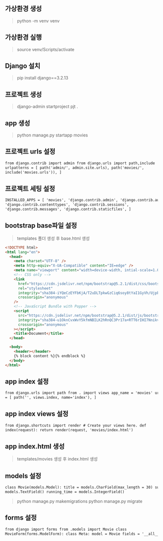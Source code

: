 ## 가상환경 생성

> python -m venv venv

## 가상환경 실행

> source venv/Scripts/activate

## Django 설치

> pip install django==3.2.13

## 프로젝트 생성

> django-admin startproject pjt .

## app 생성

> python manage.py startapp movies

## 프로젝트 urls 설정

```html
from django.contrib import admin from django.urls import path,include
urlpatterns = [ path('admin/', admin.site.urls), path('movies/',
include('movies.urls')), ]
```

## 프로젝트 세팅 설정

```html
INSTALLED_APPS = [ 'movies', 'django.contrib.admin', 'django.contrib.auth',
'django.contrib.contenttypes', 'django.contrib.sessions',
'django.contrib.messages', 'django.contrib.staticfiles', ]
```

## bootstrap base파일 설정

> templates 폴더 생성 후 base.html 생성

```html
<!DOCTYPE html>
<html lang="en">
  <head>
    <meta charset="UTF-8" />
    <meta http-equiv="X-UA-Compatible" content="IE=edge" />
    <meta name="viewport" content="width=device-width, intial-scale=1.0" />
    <!-- CSS only -->
    <link
      href="https://cdn.jsdelivr.net/npm/bootstrap@5.2.1/dist/css/bootstrap.min.css"
      rel="stylesheet"
      integrity="sha384-iYQeCzEYFbKjA/T2uDLTpkwGzCiq6soy8tYaI1GyVh/UjpbCx/TYkiZhlZB6+fzT"
      crossorigin="anonymous"
    />
    <!-- JavaScript Bundle with Popper -->
    <script
      src="https://cdn.jsdelivr.net/npm/bootstrap@5.2.1/dist/js/bootstrap.bundle.min.js"
      integrity="sha384-u1OknCvxWvY5kfmNBILK2hRnQC3Pr17a+RTT6rIHI7NnikvbZlHgTPOOmMi466C8"
      crossorigin="anonymous"
    ></script>
    <title>Document</title>
  </head>

  <body>
    <header></header>
    {% block content %}{% endblock %}
  </body>
</html>
```

## app index 설정

```html
from django.urls import path from . import views app_name = 'movies' urlpatterns
= [ path('', views.index, name='index'), ]
```

## app index views 설정

```html
from django.shortcuts import render # Create your views here. def
index(request): return render(request, 'movies/index.html')
```

## app index.html 생성

> templates/movies 생성 후 index.html 생성

## models 설정

```html
class Movie(models.Model): title = models.CharField(max_length = 30) summary =
models.TextField() running_time = models.IntegerField()
```

> python manage.py makemigrations
> python manage.py migrate

## forms 설정

```html
from django import forms from .models import Movie class
MovieForm(forms.ModelForm): class Meta: model = Movie fields = '__all__'
```
